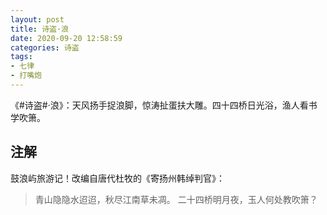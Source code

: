 ```yaml
---
layout: post
title: 诗盗·浪
date: 2020-09-20 12:58:59
categories: 诗盗
tags:
- 七律
- 打嘴炮
---
```

《#诗盗#·浪》：天风扬手捉浪脚，惊涛扯蛋扶大雕。四十四桥日光浴，渔人看书学吹箫。

## 注解

鼓浪屿旅游记！改编自唐代杜牧的《寄扬州韩绰判官》：

> 青山隐隐水迢迢，秋尽江南草未凋。
> 二十四桥明月夜，玉人何处教吹箫？